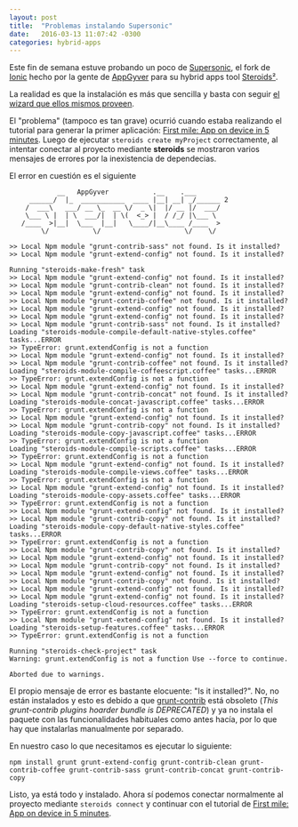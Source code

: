 ```yaml
---
layout: post
title:  "Problemas instalando Supersonic"
date:   2016-03-13 11:07:42 -0300
categories: hybrid-apps
---
```


Este fin de semana estuve probando un poco de [Supersonic](http://www.appgyver.io/supersonic), el fork de [Ionic](http://ionicframework.com/) hecho por la gente de [AppGyver](http://www.appgyver.io/) para su hybrid apps tool [Steroids²](http://www.appgyver.io/steroids).

La realidad es que la instalación es más que sencilla y basta con seguir [el wizard que ellos mismos proveen](https://academy.appgyver.com/installwizard/steps).

El "problema" (tampoco es tan grave) ocurrió cuando estaba realizando el tutorial para generar la primer aplicación: [First mile: App on device in 5 minutes](http://docs.appgyver.com/supersonic/tutorial/first-mile/#overview). Luego de ejecutar `steroids create myProject` correctamente, al intentar conectar al proyecto mediante **steroids** se mostraron varios mensajes de errores por la inexistencia de dependecias.

El error en cuestión es el siguiente

```shell
            __   AppGyver           .__    .___
     ______/  |_  ___________  ____ |__| __| _/______ 2
    /  ___\   ___/ __ \_  __ \/  _ \|  |/ __ |/  ___/
    \___ \ |  | \  ___/|  | \(  <_> |  / /_/ |\___ \
   /____  >|__|  \___  |__|   \____/|__\____ /____  >
        \/           \/                     \/    \/

>> Local Npm module "grunt-contrib-sass" not found. Is it installed?
>> Local Npm module "grunt-extend-config" not found. Is it installed?

Running "steroids-make-fresh" task
>> Local Npm module "grunt-extend-config" not found. Is it installed?
>> Local Npm module "grunt-contrib-clean" not found. Is it installed?
>> Local Npm module "grunt-extend-config" not found. Is it installed?
>> Local Npm module "grunt-contrib-coffee" not found. Is it installed?
>> Local Npm module "grunt-extend-config" not found. Is it installed?
>> Local Npm module "grunt-extend-config" not found. Is it installed?
>> Local Npm module "grunt-contrib-sass" not found. Is it installed?
Loading "steroids-module-compile-default-native-styles.coffee" tasks...ERROR
>> TypeError: grunt.extendConfig is not a function
>> Local Npm module "grunt-extend-config" not found. Is it installed?
>> Local Npm module "grunt-contrib-coffee" not found. Is it installed?
Loading "steroids-module-compile-coffeescript.coffee" tasks...ERROR
>> TypeError: grunt.extendConfig is not a function
>> Local Npm module "grunt-extend-config" not found. Is it installed?
>> Local Npm module "grunt-contrib-concat" not found. Is it installed?
Loading "steroids-module-concat-javascript.coffee" tasks...ERROR
>> TypeError: grunt.extendConfig is not a function
>> Local Npm module "grunt-extend-config" not found. Is it installed?
>> Local Npm module "grunt-contrib-copy" not found. Is it installed?
Loading "steroids-module-copy-javascript.coffee" tasks...ERROR
>> TypeError: grunt.extendConfig is not a function
Loading "steroids-module-compile-scripts.coffee" tasks...ERROR
>> TypeError: grunt.extendConfig is not a function
>> Local Npm module "grunt-extend-config" not found. Is it installed?
Loading "steroids-module-compile-views.coffee" tasks...ERROR
>> TypeError: grunt.extendConfig is not a function
>> Local Npm module "grunt-extend-config" not found. Is it installed?
Loading "steroids-module-copy-assets.coffee" tasks...ERROR
>> TypeError: grunt.extendConfig is not a function
>> Local Npm module "grunt-extend-config" not found. Is it installed?
>> Local Npm module "grunt-contrib-copy" not found. Is it installed?
Loading "steroids-module-copy-default-native-styles.coffee" tasks...ERROR
>> TypeError: grunt.extendConfig is not a function
>> Local Npm module "grunt-contrib-copy" not found. Is it installed?
>> Local Npm module "grunt-extend-config" not found. Is it installed?
>> Local Npm module "grunt-contrib-copy" not found. Is it installed?
>> Local Npm module "grunt-extend-config" not found. Is it installed?
>> Local Npm module "grunt-contrib-copy" not found. Is it installed?
>> Local Npm module "grunt-extend-config" not found. Is it installed?
>> Local Npm module "grunt-extend-config" not found. Is it installed?
Loading "steroids-setup-cloud-resources.coffee" tasks...ERROR
>> TypeError: grunt.extendConfig is not a function
>> Local Npm module "grunt-extend-config" not found. Is it installed?
Loading "steroids-setup-features.coffee" tasks...ERROR
>> TypeError: grunt.extendConfig is not a function

Running "steroids-check-project" task
Warning: grunt.extendConfig is not a function Use --force to continue.

Aborted due to warnings.
```
El propio mensaje de error es bastante elocuente: "Is it installed?". No, no están instalados y esto es debido a que [grunt-contrib](https://github.com/gruntjs/grunt-contrib) está obsoleto (_This grunt-contrib plugins hoarder bundle is DEPRECATED_) y ya no instala el paquete con las funcionalidades habituales como antes hacía, por lo que hay que instalarlas manualmente por separado.

En nuestro caso lo que necesitamos es ejecutar lo siguiente:

```shell
npm install grunt grunt-extend-config grunt-contrib-clean grunt-contrib-coffee grunt-contrib-sass grunt-contrib-concat grunt-contrib-copy
```

Listo, ya está todo y instalado. Ahora sí podemos conectar normalmente al proyecto mediante `steroids connect` y continuar con el tutorial de [First mile: App on device in 5 minutes](http://docs.appgyver.com/supersonic/tutorial/first-mile/#overview).
